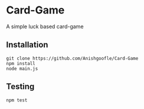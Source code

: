 # Card-Game
A simple luck based card-game

## Installation
```
git clone https://github.com/Anishgoofle/Card-Game
npm install
node main.js
```
## Testing
```
npm test
```
